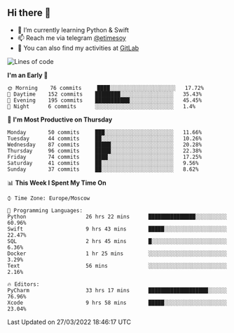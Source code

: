 ## Hi there 👋
- 🌱 I’m currently learning Python & Swift
- 📫 Reach me via telegram [@etimesoy](https://t.me/etimesoy/)
- 🦊 You can also find my activities at [GitLab](https://gitlab.com/etimesoy)

<!--START_SECTION:waka-->
![Lines of code](https://img.shields.io/badge/From%20Hello%20World%20I%27ve%20Written-185%20Thousand%20lines%20of%20code-blue)

**I'm an Early 🐤** 

```text
🌞 Morning    76 commits     ████░░░░░░░░░░░░░░░░░░░░░   17.72% 
🌆 Daytime    152 commits    ████████░░░░░░░░░░░░░░░░░   35.43% 
🌃 Evening    195 commits    ███████████░░░░░░░░░░░░░░   45.45% 
🌙 Night      6 commits      ░░░░░░░░░░░░░░░░░░░░░░░░░   1.4%

```
📅 **I'm Most Productive on Thursday** 

```text
Monday       50 commits     ███░░░░░░░░░░░░░░░░░░░░░░   11.66% 
Tuesday      44 commits     ██░░░░░░░░░░░░░░░░░░░░░░░   10.26% 
Wednesday    87 commits     █████░░░░░░░░░░░░░░░░░░░░   20.28% 
Thursday     96 commits     █████░░░░░░░░░░░░░░░░░░░░   22.38% 
Friday       74 commits     ████░░░░░░░░░░░░░░░░░░░░░   17.25% 
Saturday     41 commits     ██░░░░░░░░░░░░░░░░░░░░░░░   9.56% 
Sunday       37 commits     ██░░░░░░░░░░░░░░░░░░░░░░░   8.62%

```


📊 **This Week I Spent My Time On** 

```text
⌚︎ Time Zone: Europe/Moscow

💬 Programming Languages: 
Python                   26 hrs 22 mins      ███████████████░░░░░░░░░░   60.96% 
Swift                    9 hrs 43 mins       █████░░░░░░░░░░░░░░░░░░░░   22.47% 
SQL                      2 hrs 45 mins       █░░░░░░░░░░░░░░░░░░░░░░░░   6.36% 
Docker                   1 hr 25 mins        ░░░░░░░░░░░░░░░░░░░░░░░░░   3.29% 
Text                     56 mins             ░░░░░░░░░░░░░░░░░░░░░░░░░   2.16%

🔥 Editors: 
PyCharm                  33 hrs 17 mins      ███████████████████░░░░░░   76.96% 
Xcode                    9 hrs 58 mins       █████░░░░░░░░░░░░░░░░░░░░   23.04%

```


 Last Updated on 27/03/2022 18:46:17 UTC
<!--END_SECTION:waka-->
